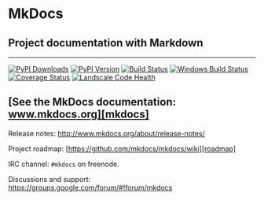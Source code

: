 # MkDocs

## Project documentation with Markdown

---

[![PyPI Downloads][pypi-dl-image]][pypi-dl-link]
[![PyPI Version][pypi-v-image]][pypi-v-link]
[![Build Status][travis-image]][travis-link]
[![Windows Build Status][appveyor-image]][appveyor-link]
[![Coverage Status][codecov-image]][codecov-link]
[![Landscale Code Health][landscape-image]][landscape-link]

## [See the MkDocs documentation: www.mkdocs.org][mkdocs]

Release notes: <http://www.mkdocs.org/about/release-notes/>

Project roadmap: [https://github.com/mkdocs/mkdocs/wiki][roadmap]

IRC channel: `#mkdocs` on freenode.

Discussions and support: <https://groups.google.com/forum/#!forum/mkdocs>

[appveyor-image]: https://img.shields.io/appveyor/ci/d0ugal/mkdocs/master.png
[appveyor-link]: https://ci.appveyor.com/project/d0ugal/mkdocs
[codecov-image]: http://codecov.io/github/mkdocs/mkdocs/coverage.svg?branch=master
[codecov-link]: http://codecov.io/github/mkdocs/mkdocs?branch=master
[landscape-image]: https://landscape.io/github/mkdocs/mkdocs/master/landscape.svg?style=flat-square
[landscape-link]: https://landscape.io/github/mkdocs/mkdocs/master
[pypi-dl-image]: https://img.shields.io/pypi/dm/mkdocs.png
[pypi-dl-link]: https://pypi.python.org/pypi/mkdocs
[pypi-v-image]: https://img.shields.io/pypi/v/mkdocs.png
[pypi-v-link]: https://pypi.python.org/pypi/mkdocs
[travis-image]: https://img.shields.io/travis/mkdocs/mkdocs/master.png
[travis-link]: https://travis-ci.org/mkdocs/mkdocs

[mkdocs]: http://www.mkdocs.org
[roadmap]: https://github.com/mkdocs/mkdocs/wiki
